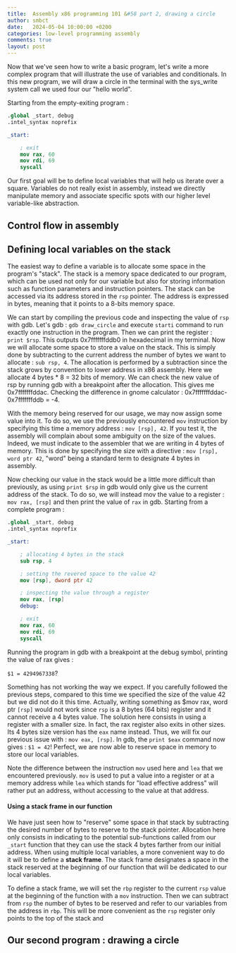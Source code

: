 ```yaml
---
title:  Assembly x86 programming 101 &#58 part 2, drawing a circle
author: smbct
date:   2024-05-04 10:00:00 +0200
categories: low-level programming assembly
comments: true
layout: post
---
```



Now that we've seen how to write a basic program, let's write a more complex program that will illustrate the use of variables and conditionals.
In this new program, we will draw a circle in the terminal with the sys_write system call we used four our "hello world".

Starting from the empty-exiting program :

```nasm
.global _start, debug
.intel_syntax noprefix

_start:

    ; exit
    mov rax, 60
    mov rdi, 69
    syscall
```

Our first goal will be to define local variables that will help us iterate over a square.
Variables do not really exist in assembly, instead we directly manipulate memory and associate specific spots with our higher level variable-like abstraction.

## Control flow in assembly

## Defining local variables on the stack

The easiest way to define a variable is to allocate some space in the program's "stack".
The stack is a memory space dedicated to our program, which can be used not only for our variable but also for storing information such as function parameters and instruction pointers.
The stack can be accessed via its address stored in the `rsp` pointer.
The address is expressed in bytes, meaning that it points to a 8-bits memory space.

We can start by compiling the previous code and inspecting the value of `rsp` with gdb.
Let's gdb : `gdb draw_circle` and execute `starti` command to run exactly one instruction in the program.
Then we can print the register : `print $rsp`.
This outputs 0x7fffffffddb0 in hexadecimal in my terminal.
Now we will allocate some space to store a value on the stack.
This is simply done by subtracting to the current address the number of bytes we want to allocate : `sub rsp, 4`.
The allocation is performed by a subtraction since the stack grows by convention to lower address in x86 assembly.
Here we allocate 4 bytes * 8 = 32 bits of memory.
We can check the new value of rsp by running gdb with a breakpoint after the allocation.
This gives me 0x7fffffffddac.
Checking the difference in gnome calculator : 0x7fffffffddac-0x7fffffffddb = -4.

With the memory being reserved for our usage, we may now assign some value into it.
To do so, we use the previously encountered `mov` instruction by specifying this time a memory address : `mov [rsp], 42`.
If you test it, the assembly will complain about some ambiguity on the size of the values.
Indeed, we must indicate to the assembler that we are writing in 4 bytes of memory.
This is done by specifying the size with a directive : `mov [rsp], word ptr 42`, "word" being a standard term to designate 4 bytes in assembly.

Now checking our value in the stack would be a little more difficult than previously, as using `print $rsp` in gdb would only give us the current address of the stack.
To do so, we will instead mov the value to a register : `mov rax, [rsp]` and then print the value of `rax` in gdb.
Starting from a complete program :

```nasm
.global _start, debug
.intel_syntax noprefix

_start:

    ; allocating 4 bytes in the stack
    sub rsp, 4

    ; setting the revered space to the value 42
    mov [rsp], dword ptr 42

    ; inspecting the value through a register
    mov rax, [rsp]
    debug:

    ; exit
    mov rax, 60
    mov rdi, 69
    syscall

```

Running the program in gdb with a breakpoint at the debug symbol, printing the value of rax gives : 

`$1 = 4294967338`?

Something has not working the way we expect.
If you carefully followed the previous steps, compared to this time we specified the size of the value 42 but we did not do it this time.
Actually, writing something as $mov rax, word ptr `[rsp]` would not work since `rsp` is a 8 bytes (64 bits) register and it cannot receive a 4 bytes value.
The solution here consists in using a register with a smaller size.
In fact, the rax register also exits in other sizes.
Its 4 bytes size version has the `eax` name instead.
Thus, we will fix our previous issue with : `mov eax, [rsp]`.
In gdb, the `print $eax` command now gives : `$1 = 42`!
Perfect, we are now able to reserve space in memory to store our local variables.

Note the difference between the instruction `mov` used here and `lea` that we encountered  previously.
`mov` is used to put a value into a register or at a memory address while `lea` which stands for "load effective address" will rather put an address, without accessing to the value at that address.

#### Using a stack frame in our function

We have just seen how to "reserve" some space in that stack by subtracting the desired number of bytes to reserve to the stack pointer.
Allocation here only consists in indicating to the potential sub-functions called from our `_start` function that they can use the stack 4 bytes farther from our initial address.
When using multiple local variables, a more convenient way to do it will be to define a **stack frame**.
The stack frame designates a space in the stack reserved at the beginning of our function that will be dedicated to our local variables.

To define a stack frame, we will set the `rbp` register to the current `rsp` value at the beginning of the function with a `mov` instruction.
Then we can subtract from `rsp` the number of bytes to be reserved and refer to our variables from the address in `rbp`.
This will be more convenient as the `rsp` register only points to the top of the stack and 



## Our second program : drawing a circle